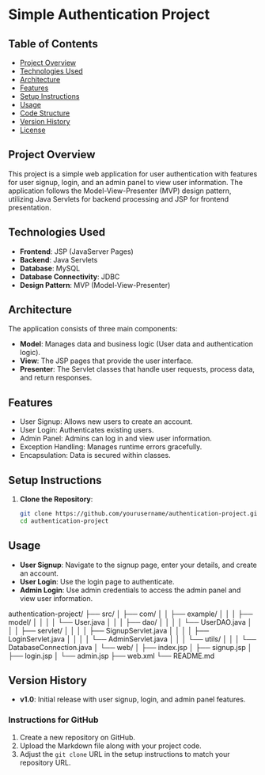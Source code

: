 # Simple Authentication Project

## Table of Contents
- [Project Overview](#project-overview)
- [Technologies Used](#technologies-used)
- [Architecture](#architecture)
- [Features](#features)
- [Setup Instructions](#setup-instructions)
- [Usage](#usage)
- [Code Structure](#code-structure)
- [Version History](#version-history)
- [License](#license)

## Project Overview
This project is a simple web application for user authentication with features for user signup, login, and an admin panel to view user information. 
The application follows the Model-View-Presenter (MVP) design pattern, utilizing Java Servlets for backend processing and JSP for frontend presentation.

## Technologies Used
- **Frontend**: JSP (JavaServer Pages)
- **Backend**: Java Servlets
- **Database**: MySQL
- **Database Connectivity**: JDBC
- **Design Pattern**: MVP (Model-View-Presenter)

## Architecture
The application consists of three main components:
- **Model**: Manages data and business logic (User data and authentication logic).
- **View**: The JSP pages that provide the user interface.
- **Presenter**: The Servlet classes that handle user requests, process data, and return responses.

## Features
- User Signup: Allows new users to create an account.
- User Login: Authenticates existing users.
- Admin Panel: Admins can log in and view user information.
- Exception Handling: Manages runtime errors gracefully.
- Encapsulation: Data is secured within classes.

## Setup Instructions
1. **Clone the Repository**:
   ```bash
   git clone https://github.com/yourusername/authentication-project.git
   cd authentication-project

## Usage

- **User Signup**: Navigate to the signup page, enter your details, and create an account.
- **User Login**: Use the login page to authenticate.
- **Admin Login**: Use admin credentials to access the admin panel and view user information.

authentication-project/
├── src/
│   ├── com/
│   │   ├── example/
│   │   │   ├── model/
│   │   │   │   └── User.java
│   │   │   ├── dao/
│   │   │   │   └── UserDAO.java
│   │   │   ├── servlet/
│   │   │   │   ├── SignupServlet.java
│   │   │   │   ├── LoginServlet.java
│   │   │   │   └── AdminServlet.java
│   │   │   └── utils/
│   │   │       └── DatabaseConnection.java
│   └── web/
│       ├── index.jsp
│       ├── signup.jsp
│       ├── login.jsp
│       └── admin.jsp
├── web.xml
└── README.md

## Version History

- **v1.0**: Initial release with user signup, login, and admin panel features.

### Instructions for GitHub
1. Create a new repository on GitHub.
2. Upload the Markdown file along with your project code.
3. Adjust the `git clone` URL in the setup instructions to match your repository URL.



